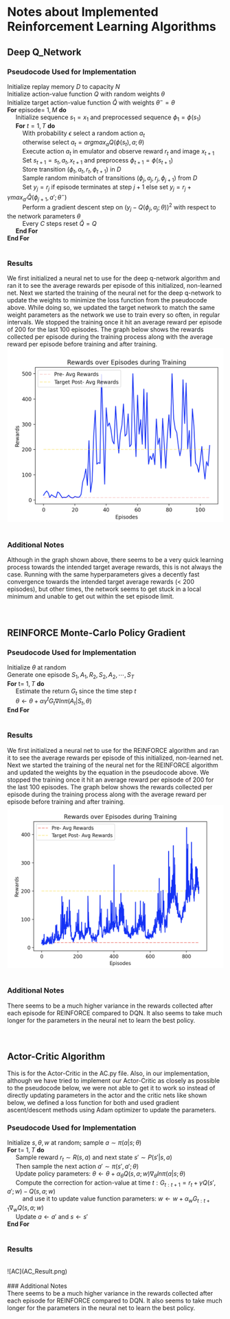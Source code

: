 # Notes about Implemented Reinforcement Learning Algorithms

## Deep Q_Network

### Pseudocode Used for Implementation <br>

Initialize replay memory $D$ to capacity $N$ <br>
Initialize action-value function $Q$ with random weights $\theta$ <br>
Initialize target action-value function $\hat{Q}$ with weights $\theta^{-}=\theta$ <br>
**For** episode= $1, M$ **do** <br>
&nbsp;&nbsp;&nbsp;&nbsp; Initialize sequence $s_1={x_1}$ and preprocessed sequence $\phi_1=\phi(s_1)$<br>
&nbsp;&nbsp;&nbsp;&nbsp; **For** $t=1, T$ **do** <br>
&nbsp;&nbsp;&nbsp;&nbsp;&nbsp;&nbsp;&nbsp;&nbsp; With probability $\epsilon$ select a random action $a_t$ <br>
&nbsp;&nbsp;&nbsp;&nbsp;&nbsp;&nbsp;&nbsp;&nbsp; otherwise select $a_t=argmax_a Q(\phi(s_t), a; \theta)$ <br>
&nbsp;&nbsp;&nbsp;&nbsp;&nbsp;&nbsp;&nbsp;&nbsp; Execute action $a_t$ in emulator and observe reward $r_t$ and image $x_{t+1}$ <br>
&nbsp;&nbsp;&nbsp;&nbsp;&nbsp;&nbsp;&nbsp;&nbsp; Set $s_{t+1}=s_t, a_t, x_{t+1}$ and preprocess $\phi_{t+1}=\phi (s_{t+1})$ <br>
&nbsp;&nbsp;&nbsp;&nbsp;&nbsp;&nbsp;&nbsp;&nbsp; Store transition $(\phi_t, a_t, r_t, \phi_{t+1})$ in $D$ <br>
&nbsp;&nbsp;&nbsp;&nbsp;&nbsp;&nbsp;&nbsp;&nbsp; Sample random minibatch of transitions $(\phi_j, a_j, r_j, \phi_{j+1})$ from $D$ <br>
&nbsp;&nbsp;&nbsp;&nbsp;&nbsp;&nbsp;&nbsp;&nbsp; Set $y_j=r_j$ if episode terminates at step $j+1$ else set $y_j=r_j+\gamma max_{a'} \hat{Q}(\phi_{j+1}, a'; \theta^-)$ <br>
&nbsp;&nbsp;&nbsp;&nbsp;&nbsp;&nbsp;&nbsp;&nbsp; Perform a gradient descent step on $(y_j-Q(\phi_j, a_j; \theta))^2$ with respect to the network parameters $\theta$ <br>
&nbsp;&nbsp;&nbsp;&nbsp;&nbsp;&nbsp;&nbsp;&nbsp; Every $C$ steps reset $\hat{Q}=Q$ <br>
&nbsp;&nbsp;&nbsp;&nbsp; **End For** <br>
**End For** <br>
<br>
### Results <br>
We first initialized a neural net to use for the deep q-network algorithm and ran it to see the average rewards per episode of this initialized, non-learned net. Next we started the training of the neural net for the deep q-network to update the weights to minimize the loss function from the pseudocode above. While doing so, we updated the target network to match the same weight parameters as the network we use to train every so often, in regular intervals. We stopped the training once it hit an average reward per episode of 200 for the last 100 episodes. The graph below shows the rewards collected per episode during the training process along with the average reward per episode before training and after training. <br>
![DQN](DQN_Result.png) <br>
<br>
### Additional Notes <br>
Although in the graph shown above, there seems to be a very quick learning process towards the intended target average rewards, this is not always the case. Running with the same hyperparameters gives a decently fast convergence towards the intended target average rewards (< 200 episodes), but other times, the network seems to get stuck in a local minimum and unable to get out within the set episode limit. <br>
<br>
<br>
## REINFORCE Monte-Carlo Policy Gradient <br>

### Pseudocode Used for Implementation <br>

Initialize $\theta$ at random <br>
Generate one episode $S_1, A_1, R_2, S_2, A_2, \cdots, S_T$ <br>
**For** t= $1, T$ **do** <br>
&nbsp;&nbsp;&nbsp;&nbsp; Estimate the return $G_t$ since the time step $t$ <br>
&nbsp;&nbsp;&nbsp;&nbsp; $\theta \leftarrow \theta + \alpha \gamma^t G_t \nabla ln \pi(A_t|S_t, \theta)$ <br>
**End For** <br>
<br>
### Results <br>
We first initialized a neural net to use for the REINFORCE algorithm and ran it to see the average rewards per episode of this initialized, non-learned net. Next we started the training of the neural net for the REINFORCE algorithm and updated the weights by the equation in the pseudocode above. We stopped the training once it hit an average reward per episode of 200 for the last 100 episodes. The graph below shows the rewards collected per episode during the training process along with the average reward per episode before training and after training. <br>
![REINFORCE](REINFORCE_Result.png) <br>
<br>
### Additional Notes <br>
There seems to be a much higher variance in the rewards collected after each episode for REINFORCE compared to DQN. It also seems to take much longer for the parameters in the neural net to learn the best policy. <br>
<br>
<br>

## Actor-Critic Algorithm <br>
This is for the Actor-Critic in the AC.py file. Also, in our implementation, although we have tried to implement our Actor-Critic as closely as possible to the pseudocode below, we were not able to get it to work so instead of directly updating parameters in the actor and the critic nets like shown below, we defined a loss function for both and used gradient ascent/descent methods using Adam optimizer to update the parameters. <br> 

### Pseudocode Used for Implementation <br>

Initialize $s, \theta, w$ at random; sample $a \sim \pi(a|s; \theta)$ <br>
**For** t= $1, T$ **do** <br>
&nbsp;&nbsp;&nbsp;&nbsp; Sample reward $r_t \sim R(s, a)$ and next state $s' \sim P(s'|s, a)$ <br>
&nbsp;&nbsp;&nbsp;&nbsp; Then sample the next action $a' \sim \pi(s', a'; \theta)$ <br>
&nbsp;&nbsp;&nbsp;&nbsp; Update policy parameters: $\theta \leftarrow \theta + \alpha_{\theta} Q(s, a; w) \nabla_{\theta} ln \pi(a|s; \theta)$ <br>
&nbsp;&nbsp;&nbsp;&nbsp; Compute the correction for action-value at time $t: G_{t:t+1} = r_t + \gamma Q(s', a'; w) - Q(s, a; w)$ <br>
&nbsp;&nbsp;&nbsp;&nbsp;&nbsp;&nbsp;&nbsp;&nbsp; and use it to update value function parameters: $w \leftarrow w + \alpha_w G_{t:t+1} \nabla_w Q(s, a; w)$<br>
&nbsp;&nbsp;&nbsp;&nbsp; Update $a \leftarrow a'$ and $s \leftarrow s'$ <br>
**End For** <br>
<br>
### Results <br>
 <br>
![AC](AC_Result.png) <br>
<br>
### Additional Notes <br>
There seems to be a much higher variance in the rewards collected after each episode for REINFORCE compared to DQN. It also seems to take much longer for the parameters in the neural net to learn the best policy. <br>
<br>
<br>


